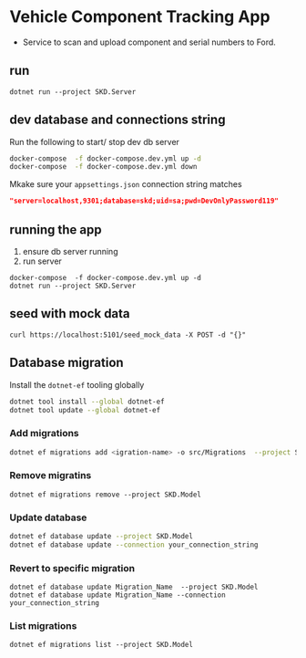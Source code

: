 # Vehicle Component Tracking App

* Service to scan and upload component and serial numbers to Ford.

## run
```
dotnet run --project SKD.Server
```

## dev database and connections string

Run the following to start/ stop dev db server

```bash
docker-compose  -f docker-compose.dev.yml up -d
docker-compose  -f docker-compose.dev.yml down
```

Mkake sure your `appsettings.json` connection string matches

```json
"server=localhost,9301;database=skd;uid=sa;pwd=DevOnlyPassword119"
```

## running the app

1. ensure db server running
2. run server

```
docker-compose  -f docker-compose.dev.yml up -d
dotnet run --project SKD.Server
```

## seed with mock data

```
curl https://localhost:5101/seed_mock_data -X POST -d "{}"
```

## Database migration

Install the `dotnet-ef` tooling globally

```bash
dotnet tool install --global dotnet-ef
dotnet tool update --global dotnet-ef
```

### Add migrations

```bash
dotnet ef migrations add <igration-name> -o src/Migrations  --project SKD.Model 
```

### Remove migratins
```
dotnet ef migrations remove --project SKD.Model
```
### Update database

```bash
dotnet ef database update --project SKD.Model
dotnet ef database update --connection your_connection_string
```

### Revert to specific migration 
```
dotnet ef database update Migration_Name  --project SKD.Model
dotnet ef database update Migration_Name --connection your_connection_string
```

### List migrations
```
dotnet ef migrations list --project SKD.Model
```
